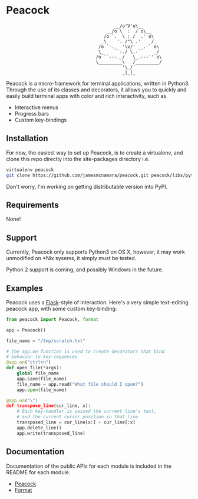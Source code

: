 # Peacock
								             __/o'V'o\__
								          __/o \  :  / o\__
								         /o `.  \ : /  .' o\
								        _\    '. /"\ .'    /_
								       /o `-._  '\v/'  _.-` o\
								       \_     `-./ \.-`     _/
								      /o ``---._/   \_.---'' o\
								      \_________\   /_________/
								                '\_/'
								                _|_|_

Peacock is a micro-framework for terminal applications, written in Python3. Through the use of its classes and decorators, it allows you to quickly and easily build terminal apps with color and rich interactivity, such as

* Interactive menus
* Progress bars
* Custom key-bindings


## Installation
For now, the easiest way to set up Peacock, is to create a virtualenv, and clone this repo directly into the site-packages directory i.e.

```bash
virtualenv peacock
git clone https://github.com/jamesmcnamara/peacock.git peacock/libs/python3.4/site-packages/peacock
```

Don't worry, I'm working on getting distributable version into PyPI.

## Requirements
None!

## Support
Currently, Peacock only supports Python3 on OS X, however, it may work unmodified on *Nix sysems, it simply must be tested.

Python 2 support is coming, and possibly Windows in the future.

## Examples
Peacock uses a [Flask](http://flask.pocoo.org/)-style of interaction. Here's a very simple text-editing peacock app, with some custom key-binding:

```python
from peacock import Peacock, format

app = Peacock()

file_name = "/tmp/scratch.txt"

# The app.on function is used to create decorators that bind
# behavior to key-sequences
@app.on("ctrl+n")
def open_file(*args):
	global file_name
	app.save(file_name)
	file_name = app.read("What file should I open?")
	app.open(file_name)

@app.on("\")
def transpose_line(cur_line, x):
	# Each key-handler is passed the current line's text,
	# and the current cursor position in that line
	transposed_line = cur_line[x:] + cur_line[:x]
	app.delete_line()
	app.write(transposed_line)
```

## Documentation
Documentation of the public APIs for each module is included in the README for each module.

* [Peacock](https://github.com/jamesmcnamara/peacock/blob/master/PEACOCK.md)
* [Format](https://github.com/jamesmcnamara/peacock/blob/master/format/README.md)
